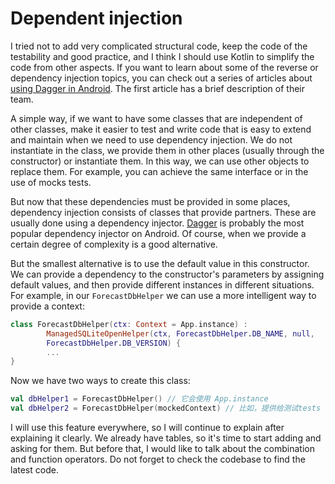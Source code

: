 # Dependent injection

I tried not to add very complicated structural code, keep the code of the testability and good practice, and I think I should use Kotlin to simplify the code from other aspects. If you want to learn about some of the reverse or dependency injection topics, you can check out a series of articles about [using Dagger in Android]. The first article has a brief description of their team.

A simple way, if we want to have some classes that are independent of other classes, make it easier to test and write code that is easy to extend and maintain when we need to use dependency injection. We do not instantiate in the class, we provide them in other places (usually through the constructor) or instantiate them. In this way, we can use other objects to replace them. For example, you can achieve the same interface or in the use of mocks tests.

But now that these dependencies must be provided in some places, dependency injection consists of classes that provide partners. These are usually done using a dependency injector. [Dagger] is probably the most popular dependency injector on Android. Of course, when we provide a certain degree of complexity is a good alternative.

But the smallest alternative is to use the default value in this constructor. We can provide a dependency to the constructor's parameters by assigning default values, and then provide different instances in different situations. For example, in our `ForecastDbHelper` we can use a more intelligent way to provide a context:

```kotlin
class ForecastDbHelper(ctx: Context = App.instance) :
        ManagedSQLiteOpenHelper(ctx, ForecastDbHelper.DB_NAME, null,
        ForecastDbHelper.DB_VERSION) {
        ...
}
```

Now we have two ways to create this class:

```kotlin
val dbHelper1 = ForecastDbHelper() // 它会使用 App.instance
val dbHelper2 = ForecastDbHelper(mockedContext) // 比如，提供给测试tests
```

I will use this feature everywhere, so I will continue to explain after explaining it clearly. We already have tables, so it's time to start adding and asking for them. But before that, I would like to talk about the combination and function operators. Do not forget to check the codebase to find the latest code.

[using Dagger in Android]: http://http://antonioleiva.com/dependency-injection-android-dagger-part-1/
[Dagger]: http://square.github.io/dagger/
